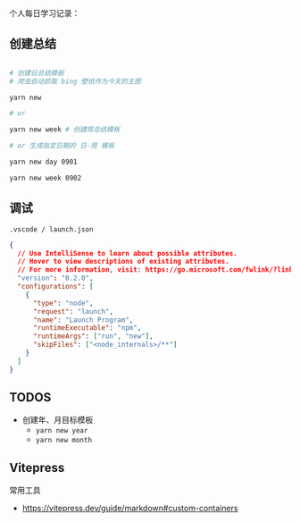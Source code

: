 个人每日学习记录：

## 创建总结

```bash

# 创建日总结模板
# 爬虫自动抓取 bing 壁纸作为今天的主图

yarn new 

# or

yarn new week # 创建周总结模板

# or 生成指定日期的 日-周 模板

yarn new day 0901

yarn new week 0902
```

## 调试

`.vscode / launch.json`

```json
{
  // Use IntelliSense to learn about possible attributes.
  // Hover to view descriptions of existing attributes.
  // For more information, visit: https://go.microsoft.com/fwlink/?linkid=830387
  "version": "0.2.0",
  "configurations": [
    {
      "type": "node",
      "request": "launch",
      "name": "Launch Program",
      "runtimeExecutable": "npm",
      "runtimeArgs": ["run", "new"],
      "skipFiles": ["<node_internals>/**"]
    }
  ]
}

```

## TODOS

- 创建年、月目标模板
  - `yarn new year`
  - `yarn new month`


## Vitepress

常用工具

- https://vitepress.dev/guide/markdown#custom-containers